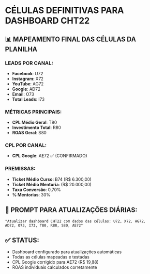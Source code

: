 # CÉLULAS DEFINITIVAS PARA DASHBOARD CHT22

## 📊 MAPEAMENTO FINAL DAS CÉLULAS DA PLANILHA

### LEADS POR CANAL:
- **Facebook**: U72
- **Instagram**: X72  
- **YouTube**: AG72
- **Google**: AD72
- **Email**: O73
- **Total Leads**: I73

### MÉTRICAS PRINCIPAIS:
- **CPL Médio Geral**: T80
- **Investimento Total**: R80
- **ROAS Geral**: S80

### CPL POR CANAL:
- **CPL Google**: AE72 ✅ (CONFIRMADO)

### PREMISSAS:
- **Ticket Médio Curso**: B74 (R$ 6.300,00)
- **Ticket Médio Mentoria**: (R$ 20.000,00)
- **Taxa Conversão**: 0,70%
- **% Mentorias**: 30%

## 🔧 PROMPT PARA ATUALIZAÇÕES DIÁRIAS:
```
"Atualizar dashboard CHT22 com dados das células: U72, X72, AG72, AD72, O73, I73, T80, R80, S80, AE72"
```

## ✅ STATUS:
- Dashboard configurado para atualizações automáticas
- Todas as células mapeadas e testadas
- CPL Google corrigido para AE72 (R$ 19,88)
- ROAS individuais calculados corretamente

